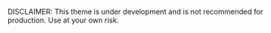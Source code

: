 DISCLAIMER:
This theme is under development and is not recommended for production.
Use at your own risk.
